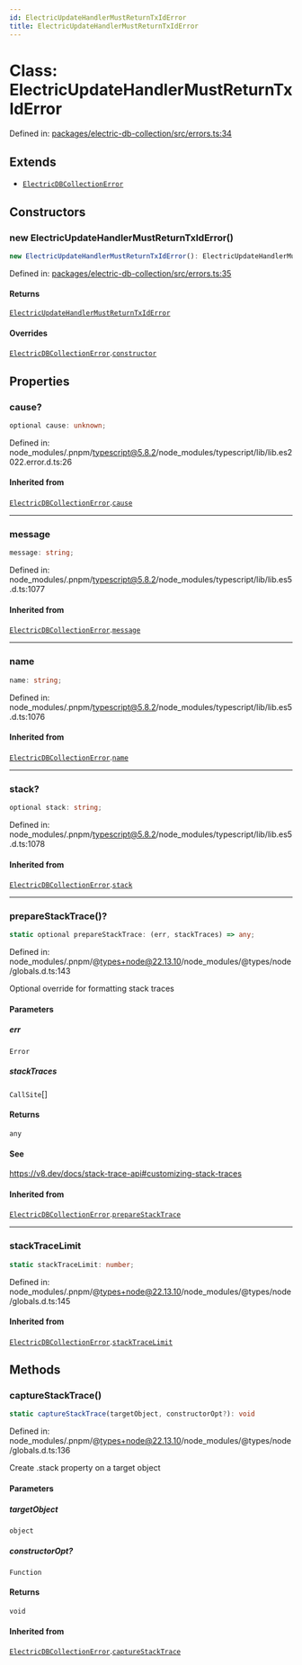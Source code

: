 ```yaml
---
id: ElectricUpdateHandlerMustReturnTxIdError
title: ElectricUpdateHandlerMustReturnTxIdError
---
```


<!-- DO NOT EDIT: this page is autogenerated from the type comments -->

# Class: ElectricUpdateHandlerMustReturnTxIdError

Defined in: [packages/electric-db-collection/src/errors.ts:34](https://github.com/TanStack/db/blob/main/packages/electric-db-collection/src/errors.ts#L34)

## Extends

- [`ElectricDBCollectionError`](../electricdbcollectionerror.md)

## Constructors

### new ElectricUpdateHandlerMustReturnTxIdError()

```ts
new ElectricUpdateHandlerMustReturnTxIdError(): ElectricUpdateHandlerMustReturnTxIdError
```

Defined in: [packages/electric-db-collection/src/errors.ts:35](https://github.com/TanStack/db/blob/main/packages/electric-db-collection/src/errors.ts#L35)

#### Returns

[`ElectricUpdateHandlerMustReturnTxIdError`](../electricupdatehandlermustreturntxiderror.md)

#### Overrides

[`ElectricDBCollectionError`](../electricdbcollectionerror.md).[`constructor`](../ElectricDBCollectionError.md#constructors)

## Properties

### cause?

```ts
optional cause: unknown;
```

Defined in: node\_modules/.pnpm/typescript@5.8.2/node\_modules/typescript/lib/lib.es2022.error.d.ts:26

#### Inherited from

[`ElectricDBCollectionError`](../electricdbcollectionerror.md).[`cause`](../ElectricDBCollectionError.md#cause)

***

### message

```ts
message: string;
```

Defined in: node\_modules/.pnpm/typescript@5.8.2/node\_modules/typescript/lib/lib.es5.d.ts:1077

#### Inherited from

[`ElectricDBCollectionError`](../electricdbcollectionerror.md).[`message`](../ElectricDBCollectionError.md#message-1)

***

### name

```ts
name: string;
```

Defined in: node\_modules/.pnpm/typescript@5.8.2/node\_modules/typescript/lib/lib.es5.d.ts:1076

#### Inherited from

[`ElectricDBCollectionError`](../electricdbcollectionerror.md).[`name`](../ElectricDBCollectionError.md#name)

***

### stack?

```ts
optional stack: string;
```

Defined in: node\_modules/.pnpm/typescript@5.8.2/node\_modules/typescript/lib/lib.es5.d.ts:1078

#### Inherited from

[`ElectricDBCollectionError`](../electricdbcollectionerror.md).[`stack`](../ElectricDBCollectionError.md#stack)

***

### prepareStackTrace()?

```ts
static optional prepareStackTrace: (err, stackTraces) => any;
```

Defined in: node\_modules/.pnpm/@types+node@22.13.10/node\_modules/@types/node/globals.d.ts:143

Optional override for formatting stack traces

#### Parameters

##### err

`Error`

##### stackTraces

`CallSite`[]

#### Returns

`any`

#### See

https://v8.dev/docs/stack-trace-api#customizing-stack-traces

#### Inherited from

[`ElectricDBCollectionError`](../electricdbcollectionerror.md).[`prepareStackTrace`](../ElectricDBCollectionError.md#preparestacktrace)

***

### stackTraceLimit

```ts
static stackTraceLimit: number;
```

Defined in: node\_modules/.pnpm/@types+node@22.13.10/node\_modules/@types/node/globals.d.ts:145

#### Inherited from

[`ElectricDBCollectionError`](../electricdbcollectionerror.md).[`stackTraceLimit`](../ElectricDBCollectionError.md#stacktracelimit)

## Methods

### captureStackTrace()

```ts
static captureStackTrace(targetObject, constructorOpt?): void
```

Defined in: node\_modules/.pnpm/@types+node@22.13.10/node\_modules/@types/node/globals.d.ts:136

Create .stack property on a target object

#### Parameters

##### targetObject

`object`

##### constructorOpt?

`Function`

#### Returns

`void`

#### Inherited from

[`ElectricDBCollectionError`](../electricdbcollectionerror.md).[`captureStackTrace`](../ElectricDBCollectionError.md#capturestacktrace)
